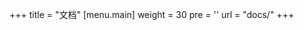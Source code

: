 +++
title = "文档"
[menu.main]
  weight = 30
  pre = '<i class="fa fa-fw fa-book"></i>'
  url = "docs/"
+++
